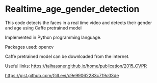 # Realtime_age_gender_detection
This code detects the faces in a real time video and detects their gender and age using Caffe pretrained model

Implemented in Python programming language.

Packages used: opencv

Caffe pretrained model can be downloaded from the internet.

Useful links:
https://talhassner.github.io/home/publication/2015_CVPR

https://gist.github.com/GilLevi/c9e99062283c719c03de
